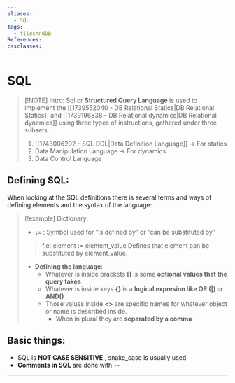 ```yaml
---
aliases:
  - SQL
tags:
  - filesAndDB
References: 
cssclasses:
---
```

# SQL

> [!NOTE]  Intro: 
> Sql or **Structured Query Language** is used to implement the [[1739552040 - DB Relational Statics|DB Relational Statics]] and [[1739196838 - DB Relational dynamics|DB Relational dynamics]] using three types of instructions, gathered under three subsets.
> 1. [[1743006292 - SQL DDL|Data Definition Language]] → For statics
> 2. Data Manipulation Language → For dynamics
> 3. Data Control Language

## Defining SQL:
When looking at the SQL definitions there is several terms and ways of defining elements and the syntax of the language: 

> [!example] Dictionary: 
> + **`:=`** : Symbol used for “is defined by” or “can be substituted by”
> > f.e: element := element_value
> > Defines that element can be substituted by element_value.  
> + **Defining the language**:
> 	+ Whatever is inside brackets **[]** is some **optional values that the query takes**
> 	+ Whatever is inside keys **{}** is a **logical expresion like OR (|) or AND()**
> 	+ Those values inside **<>** are specific names for whatever object or name is described inside. 
> 		+ When in plural they are **separated by a comma**


## Basic things:
+ SQL is **NOT CASE SENSITIVE** , snake_case is usually used 
+ **Comments in SQL** are done with `--` 
***